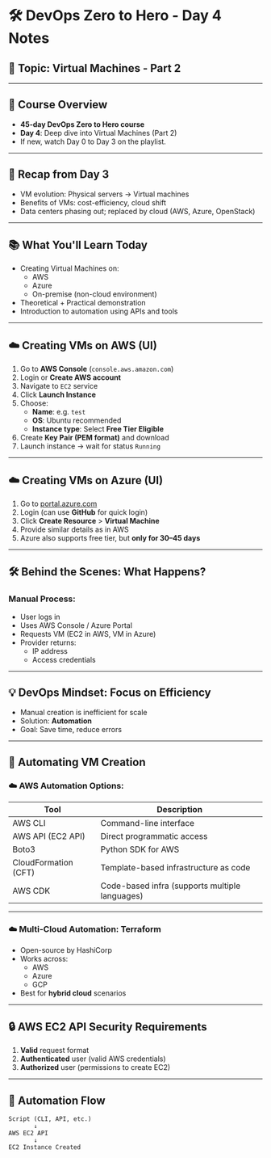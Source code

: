 # 🛠️ DevOps Zero to Hero - Day 4 Notes

## 🎯 Topic: Virtual Machines - Part 2

---

## 📅 Course Overview

- **45-day DevOps Zero to Hero course**
- **Day 4**: Deep dive into Virtual Machines (Part 2)
- If new, watch Day 0 to Day 3 on the playlist.

---

## 🔁 Recap from Day 3

- VM evolution: Physical servers → Virtual machines
- Benefits of VMs: cost-efficiency, cloud shift
- Data centers phasing out; replaced by cloud (AWS, Azure, OpenStack)

---

## 📚 What You'll Learn Today

- Creating Virtual Machines on:
  - AWS
  - Azure
  - On-premise (non-cloud environment)
- Theoretical + Practical demonstration
- Introduction to automation using APIs and tools

---

## ☁️ Creating VMs on AWS (UI)

1. Go to **AWS Console** (`console.aws.amazon.com`)
2. Login or **Create AWS account**
3. Navigate to `EC2` service
4. Click **Launch Instance**
5. Choose:
   - **Name**: e.g. `test`
   - **OS**: Ubuntu recommended
   - **Instance type**: Select **Free Tier Eligible**
6. Create **Key Pair (PEM format)** and download
7. Launch instance → wait for status `Running`

---

## ☁️ Creating VMs on Azure (UI)

1. Go to [portal.azure.com](https://portal.azure.com)
2. Login (can use **GitHub** for quick login)
3. Click **Create Resource** > **Virtual Machine**
4. Provide similar details as in AWS
5. Azure also supports free tier, but **only for 30–45 days**

---

## 🛠️ Behind the Scenes: What Happens?

### Manual Process:

- User logs in
- Uses AWS Console / Azure Portal
- Requests VM (EC2 in AWS, VM in Azure)
- Provider returns:
  - IP address
  - Access credentials

---

## 💡 DevOps Mindset: Focus on **Efficiency**

- Manual creation is inefficient for scale
- Solution: **Automation**
- Goal: Save time, reduce errors

---

## 🔁 Automating VM Creation

### ☁️ AWS Automation Options:

| Tool                 | Description                                    |
| -------------------- | ---------------------------------------------- |
| AWS CLI              | Command-line interface                         |
| AWS API (EC2 API)    | Direct programmatic access                     |
| Boto3                | Python SDK for AWS                             |
| CloudFormation (CFT) | Template-based infrastructure as code          |
| AWS CDK              | Code-based infra (supports multiple languages) |

---

### ☁️ Multi-Cloud Automation: **Terraform**

- Open-source by HashiCorp
- Works across:
  - AWS
  - Azure
  - GCP
- Best for **hybrid cloud** scenarios

---

## 🔒 AWS EC2 API Security Requirements

1. **Valid** request format
2. **Authenticated** user (valid AWS credentials)
3. **Authorized** user (permissions to create EC2)

---

## 🤖 Automation Flow

```plaintext
Script (CLI, API, etc.)
       ↓
AWS EC2 API
       ↓
EC2 Instance Created
```
